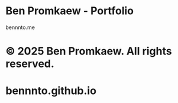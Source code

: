 

# Ben Promkaew - Portfolio
bennnto.me

© 2025 Ben Promkaew. All rights reserved.
=======
# bennnto.github.io
